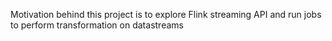 Motivation behind this project is to explore Flink streaming API and run jobs to perform transformation on datastreams
